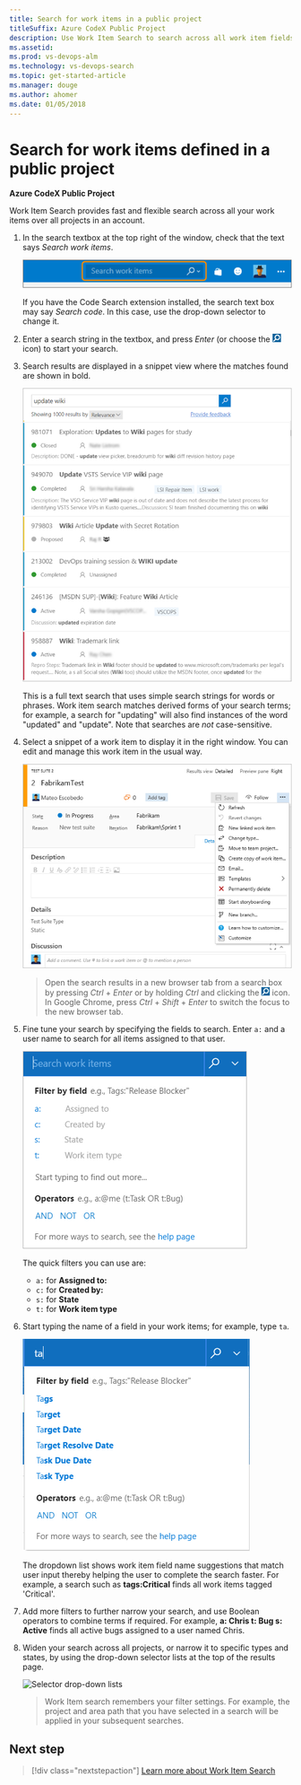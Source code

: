 ```yaml
---
title: Search for work items in a public project
titleSuffix: Azure CodeX Public Project
description: Use Work Item Search to search across all work item fields over one or more public projects  
ms.assetid:  
ms.prod: vs-devops-alm
ms.technology: vs-devops-search
ms.topic: get-started-article
ms.manager: douge
ms.author: ahomer
ms.date: 01/05/2018
---
```


# Search for work items defined in a public project

**Azure CodeX Public Project** 

Work Item Search provides fast and flexible search across all your work items over all projects in an account. 

<a name="start-search"></a>

1. In the search textbox at the top right of the window, check that the text says
   _Search work items_.

   ![The Work Item Search textbox in the VSTS title bar](../search/workitem/_img/get-started/title-bar-search-box-empty-outlined.png)    

   If you have the Code Search extension installed, the search text box may
   say _Search code_. In this case, use the drop-down selector to change it. 

1. Enter a search string in the textbox, and press _Enter_ (or choose the 
   ![start search icon](../search/_img/_shared/start-search-icon.png) icon) to start your search. 

1. Search results are displayed in a snippet view where the matches found are shown in bold.

   ![Search results](../search/workitem/_img/get-started/results-matching.png)

   This is a full text search that uses simple search strings for words or phrases.
   Work item search matches derived forms of your search terms; for example, a search for
   "updating" will also find instances of the word "updated" and "update". Note that searches are _not_ case-sensitive.

1. Select a snippet of a work item to display it in the right window. 
   You can edit and manage this work item in the usual way.

   ![Display a work item](../search/workitem/_img/get-started/search-results-02.png)

   >Open the search results in a new browser tab from a search box by
   pressing _Ctrl_ + _Enter_ or by holding _Ctrl_ and clicking  the
   ![start search icon](../search/_img/_shared/start-search-icon.png) icon.
   In Google Chrome, press _Ctrl_ + _Shift_ + _Enter_ to switch the focus
   to the new browser tab. 

1. Fine tune your search by specifying the fields to search. Enter `a:` and a user name
   to search for all items assigned to that user.

   ![Static drop down](../search/workitem/_img/get-started/static-dropdown.png)    

   The quick filters you can use are:

   * `a:` for **Assigned to:** 
   * `c:` for **Created by:** 
   * `s:` for **State** 
   * `t:` for **Work item type**<p />
 
1. Start typing the name of a field in your work items; for example, type `ta`.

   ![Quick filters as you type](../search/workitem/_img/get-started/dyna-dropdown.png)    

   The dropdown list shows work item field name suggestions 
   that match user input thereby helping the user to complete the search faster. For example, a search such as 
   **tags:Critical** finds all work items tagged 'Critical'. 

1. Add more filters to further narrow your search, and use Boolean operators
   to combine terms if required. For example, 
   **a: Chris t: Bug s: Active** finds all active bugs assigned
   to a user named Chris.

1. Widen your search across all projects, or narrow it to specific types
   and states, by using the drop-down selector lists at the top of the results page.

   ![Selector drop-down lists](../search/workitem/_img/get-started/area-selectors.png)    

   >Work Item search remembers your filter settings. For example, the project and area path that you have selected in a search will be applied in your subsequent searches.

## Next step

> [!div class="nextstepaction"]
> [Learn more about Work Item Search](../search/workitem/advanced-search-syntax.md?toc=/vsts/public/toc.json&bc=/vsts/public/breadcrumb/toc.json)
